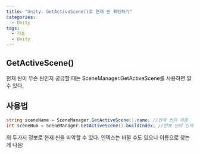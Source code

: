 ```yaml
---
title: "Unity. GetActiveScene()로 현재 씬 확인하기"
categories:
  - Unity
tags:
  - 기초
  - Unity
---
```


## GetActiveScene()

현재 씬이 무슨 씬인지 궁금할 때는 SceneManager.GetActiveScene를 사용하면 알 수 있다.

## 사용법

```c#
string sceneName = SceneManager.GetActiveScene().name; //현재 씬의 이름
int sceneNum = SceneManager.GetActiveScene().buildIndex; //현재 씬의 인덱스
```

위 두가지 정보로 현재 씬을 파악할 수 있다. 인덱스는 바뀔 수도 있으니 이름으로 찾는 게 나음!